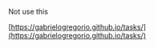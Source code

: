 Not use this

[https://gabrielogregorio.github.io/tasks/](https://gabrielogregorio.github.io/tasks/)